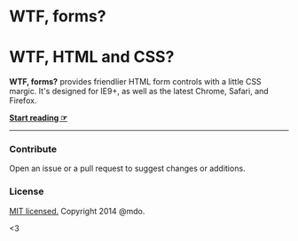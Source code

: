 # WTF, forms?

# WTF, HTML and CSS?

**WTF, forms?** provides friendlier HTML form controls with a little CSS margic. It's designed for IE9+, as well as the latest Chrome, Safari, and Firefox.

**[Start reading ☞](http://wtfforms.com)**

---

### Contribute

Open an issue or a pull request to suggest changes or additions.


### License

[MIT licensed.](LICENSE.md) Copyright 2014 @mdo.

<3

